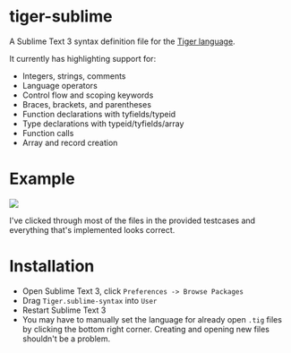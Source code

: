 tiger-sublime
==

A Sublime Text 3 syntax definition file for the [Tiger language](http://www.cs.tufts.edu/comp/181/tiger.html).

It currently has highlighting support for:

- Integers, strings, comments
- Language operators
- Control flow and scoping keywords
- Braces, brackets, and parentheses
- Function declarations with tyfields/typeid
- Type declarations with typeid/tyfields/array
- Function calls
- Array and record creation

Example
==

![](https://i.imgur.com/NnAE7kf.png)

I've clicked through most of the files in the provided testcases and everything that's implemented looks correct.

Installation
==

* Open Sublime Text 3, click `Preferences -> Browse Packages`
* Drag `Tiger.sublime-syntax` into `User`
* Restart Sublime Text 3
* You may have to manually set the language for already open `.tig` files by clicking the bottom right corner. Creating and opening new files shouldn't be a problem.